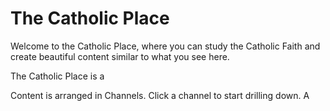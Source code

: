 # The Catholic Place

Welcome to the Catholic Place, where you can study the Catholic Faith and create beautiful content similar to what you see here. 

The Catholic Place is a 

Content is arranged in Channels. Click a channel to start drilling down. A